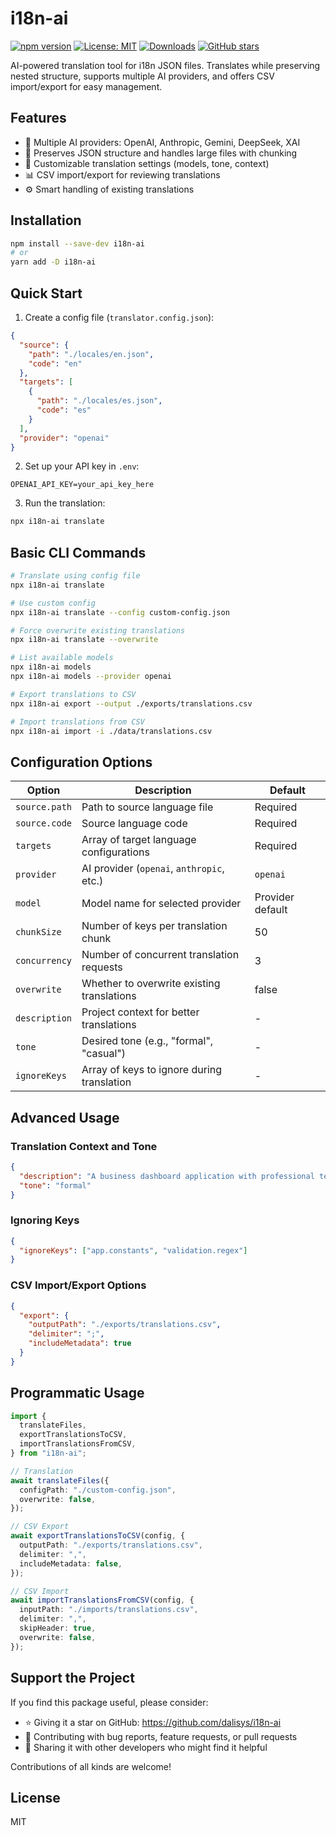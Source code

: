 # i18n-ai

[![npm version](https://badge.fury.io/js/i18n-ai.svg)](https://www.npmjs.com/package/i18n-ai)
[![License: MIT](https://img.shields.io/badge/License-MIT-yellow.svg)](https://opensource.org/licenses/MIT)
[![Downloads](https://img.shields.io/npm/dt/i18n-ai.svg)](https://www.npmjs.com/package/i18n-ai)
[![GitHub stars](https://img.shields.io/github/stars/dalisys/i18n-ai.svg?style=social&label=Star)](https://github.com/dalisys/i18n-ai)

AI-powered translation tool for i18n JSON files. Translates while preserving nested structure, supports multiple AI providers, and offers CSV import/export for easy management.

## Features

- 🤖 Multiple AI providers: OpenAI, Anthropic, Gemini, DeepSeek, XAI
- 🔄 Preserves JSON structure and handles large files with chunking
- 🔧 Customizable translation settings (models, tone, context)
- 📊 CSV import/export for reviewing translations
- ⚙️ Smart handling of existing translations

## Installation

```bash
npm install --save-dev i18n-ai
# or
yarn add -D i18n-ai
```

## Quick Start

1. Create a config file (`translator.config.json`):

```json
{
  "source": {
    "path": "./locales/en.json",
    "code": "en"
  },
  "targets": [
    {
      "path": "./locales/es.json",
      "code": "es"
    }
  ],
  "provider": "openai"
}
```

2. Set up your API key in `.env`:

```env
OPENAI_API_KEY=your_api_key_here
```

3. Run the translation:

```bash
npx i18n-ai translate
```

## Basic CLI Commands

```bash
# Translate using config file
npx i18n-ai translate

# Use custom config
npx i18n-ai translate --config custom-config.json

# Force overwrite existing translations
npx i18n-ai translate --overwrite

# List available models
npx i18n-ai models
npx i18n-ai models --provider openai

# Export translations to CSV
npx i18n-ai export --output ./exports/translations.csv

# Import translations from CSV
npx i18n-ai import -i ./data/translations.csv
```

## Configuration Options

| Option        | Description                                | Default          |
| ------------- | ------------------------------------------ | ---------------- |
| `source.path` | Path to source language file               | Required         |
| `source.code` | Source language code                       | Required         |
| `targets`     | Array of target language configurations    | Required         |
| `provider`    | AI provider (`openai`, `anthropic`, etc.)  | `openai`         |
| `model`       | Model name for selected provider           | Provider default |
| `chunkSize`   | Number of keys per translation chunk       | 50               |
| `concurrency` | Number of concurrent translation requests  | 3                |
| `overwrite`   | Whether to overwrite existing translations | false            |
| `description` | Project context for better translations    | -                |
| `tone`        | Desired tone (e.g., "formal", "casual")    | -                |
| `ignoreKeys`  | Array of keys to ignore during translation | -                |

## Advanced Usage

### Translation Context and Tone

```json
{
  "description": "A business dashboard application with professional terminology",
  "tone": "formal"
}
```

### Ignoring Keys

```json
{
  "ignoreKeys": ["app.constants", "validation.regex"]
}
```

### CSV Import/Export Options

```json
{
  "export": {
    "outputPath": "./exports/translations.csv",
    "delimiter": ";",
    "includeMetadata": true
  }
}
```

## Programmatic Usage

```typescript
import {
  translateFiles,
  exportTranslationsToCSV,
  importTranslationsFromCSV,
} from "i18n-ai";

// Translation
await translateFiles({
  configPath: "./custom-config.json",
  overwrite: false,
});

// CSV Export
await exportTranslationsToCSV(config, {
  outputPath: "./exports/translations.csv",
  delimiter: ",",
  includeMetadata: false,
});

// CSV Import
await importTranslationsFromCSV(config, {
  inputPath: "./imports/translations.csv",
  delimiter: ",",
  skipHeader: true,
  overwrite: false,
});
```

## Support the Project

If you find this package useful, please consider:

- ⭐ Giving it a star on GitHub: https://github.com/dalisys/i18n-ai
- 🔧 Contributing with bug reports, feature requests, or pull requests
- 📣 Sharing it with other developers who might find it helpful

Contributions of all kinds are welcome!

## License

MIT
